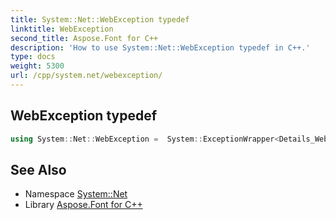 ```yaml
---
title: System::Net::WebException typedef
linktitle: WebException
second_title: Aspose.Font for C++
description: 'How to use System::Net::WebException typedef in C++.'
type: docs
weight: 5300
url: /cpp/system.net/webexception/
---
```

## WebException typedef




```cpp
using System::Net::WebException =  System::ExceptionWrapper<Details_WebException>
```

## See Also

* Namespace [System::Net](../)
* Library [Aspose.Font for C++](../../)
